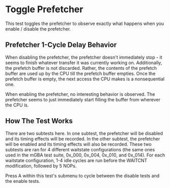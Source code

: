 # Toggle Prefetcher

This test toggles the prefetcher to observe exactly what happens when you enable / disable the prefetcher.

## Prefetcher 1-Cycle Delay Behavior

When disabling the prefetcher, the prefetcher doesn't immediately stop - it seems to finish whatever transfer it was currently working on. Additionally, the prefetch buffer is not discarded. Rather, the contents of the prefetch buffer are used up by the CPU till the prefetch buffer empties. Once the prefetch buffer is empty, the next access the CPU makes is a nonsequential one.

When enabling the prefetcher, no interesting behavior is observed. The prefetcher seems to just immediately start filling the buffer from wherever the CPU is.

## How The Test Works

There are two subtests here. In one subtest, the prefetcher will be disabled and its timing effects will be recorded. In the other subtest, the prefetcher will be enabled and its timing effects will also be recorded. These two subtests are ran for 4 different waitstate configurations (the same ones used in the mGBA test suite, 0x_000, 0x_004, 0x_010, and 0x_014). For each waitstate configuration, 1-4 idle cycles are run before the WAITCNT modification, followed by 5 NOPs.

Press A within this test's submenu to cycle between the disable tests and the enable tests.
